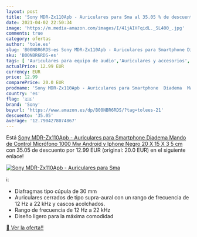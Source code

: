 ```yaml
---
layout: post
title: 'Sony MDR-Zx110Apb - Auriculares para Sma al 35.05 % de descuento'
date: 2021-04-02 22:50:34
image: 'https://m.media-amazon.com/images/I/41jAIHFqidL._SL400_.jpg'
comments: true
category: ofertas
author: 'tole.es'
slug: 'B00NBR6RDS-es Sony MDR-Zx110Apb - Auriculares para Smartphone Diadema...'
sku: 'B00NBR6RDS-es'
tags: [ 'Auriculares para equipo de audio','Auriculares y accesorios','Electrónica','android','sony', ]
actualPrice: 12.99 EUR
currency: EUR
price: 12.99
comparePrice: 20.0 EUR
prodname: 'Sony MDR-Zx110Apb - Auriculares para Smartphone  Diadema  Mando de Control  Micrófono  1000 Mw  Android y Iphone   Negro  20 X 15 X 3 5 cm'
country: 'es'
flag: '🇪🇸'
brand: 'Sony'
buyurl: 'https://www.amazon.es/dp/B00NBR6RDS/?tag=tolees-21'
descuento: '35.05'
average: '12.7904278074867'
---
```


Está [Sony MDR-Zx110Apb - Auriculares para Smartphone  Diadema  Mando de Control  Micrófono  1000 Mw  Android y Iphone   Negro  20 X 15 X 3 5 cm](https://www.amazon.es/dp/B00NBR6RDS/?tag=tolees-21) con 35.05 de descuento por 12.99 EUR (original: 20.0 EUR) en el siguiente enlace!

[![Sony MDR-Zx110Apb - Auriculares para Sma](https://m.media-amazon.com/images/I/41jAIHFqidL._SL400_.jpg)](https://www.amazon.es/dp/B00NBR6RDS/?tag=tolees-21)

ℹ️:

- Diafragmas tipo cúpula de 30 mm
- Auriculares cerrados de tipo supra-aural con un rango de frecuencia de 12 Hz a 22 kHz y cascos acolchados.
- Rango de frecuencia de 12 Hz a 22 kHz
- Diseño ligero para la máxima comodidad

[🛒 Ver la oferta!!](https://www.amazon.es/dp/B00NBR6RDS/?tag=tolees-21)
